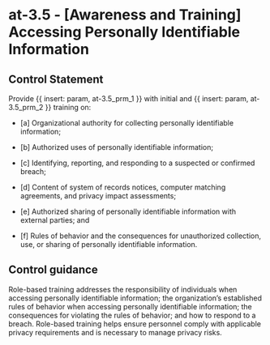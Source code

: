 # at-3.5 - \[Awareness and Training\] Accessing Personally Identifiable Information

## Control Statement

Provide {{ insert: param, at-3.5_prm_1 }} with initial and {{ insert: param, at-3.5_prm_2 }} training on:

- \[a\] Organizational authority for collecting personally identifiable information;

- \[b\] Authorized uses of personally identifiable information;

- \[c\] Identifying, reporting, and responding to a suspected or confirmed breach;

- \[d\] Content of system of records notices, computer matching agreements, and privacy impact assessments;

- \[e\] Authorized sharing of personally identifiable information with external parties; and

- \[f\] Rules of behavior and the consequences for unauthorized collection, use, or sharing of personally identifiable information.

## Control guidance

Role-based training addresses the responsibility of individuals when accessing personally identifiable information; the organization’s established rules of behavior when accessing personally identifiable information; the consequences for violating the rules of behavior; and how to respond to a breach. Role-based training helps ensure personnel comply with applicable privacy requirements and is necessary to manage privacy risks.
